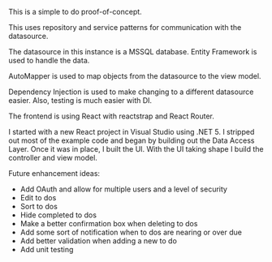 ﻿This is a simple to do proof-of-concept.

This uses repository and service patterns for communication with the datasource.

The datasource in this instance is a MSSQL database. Entity Framework is used to handle the data.

AutoMapper is used to map objects from the datasource to the view model.

Dependency Injection is used to make changing to a different datasource easier. Also, testing is much easier with DI.

The frontend is using React with reactstrap and React Router.

I started with a new React project in Visual Studio using .NET 5. I stripped out most of the example code and began
by building out the Data Access Layer. Once it was in place, I built the UI. With the UI taking shape I build the
controller and view model.

Future enhancement ideas:

* Add OAuth and allow for multiple users and a level of security
* Edit to dos
* Sort to dos
* Hide completed to dos
* Make a better confirmation box when deleting to dos
* Add some sort of notification when to dos are nearing or over due
* Add better validation when adding a new to do
* Add unit testing